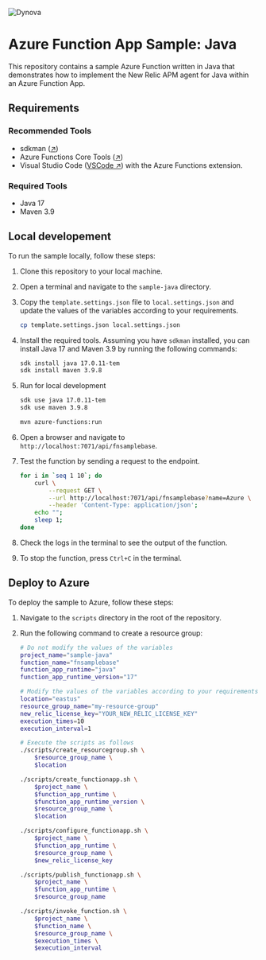 ![Dynova](https://gitlab.com/softbutterfly/open-source/open-source-office/-/raw/master/assets/dynova/dynova-header-1.png)

# Azure Function App Sample: Java

This repository contains a sample Azure Function written in Java that
demonstrates how to implement the New Relic APM agent for Java within an Azure
Function App.

## Requirements

### Recommended Tools

* sdkman ([↗][href:sdkman])
* Azure Functions Core Tools ([↗][href:azfct])
* Visual Studio Code ([VSCode ↗][href:vscode]) with the Azure Functions
  extension.

### Required Tools

* Java 17
* Maven 3.9

## Local developement

To run the sample locally, follow these steps:

1. Clone this repository to your local machine.

2. Open a terminal and navigate to the `sample-java` directory.

3. Copy the `template.settings.json` file to `local.settings.json` and update
    the values of the variables according to your requirements.

   ```bash
   cp template.settings.json local.settings.json
   ```

3. Install the required tools. Assuming you have `sdkman` installed, you can
    install Java 17 and Maven 3.9 by running the following commands:

   ```bash
   sdk install java 17.0.11-tem
   sdk install maven 3.9.8
   ```

4. Run for local development

   ```bash
   sdk use java 17.0.11-tem
   sdk use maven 3.9.8

   mvn azure-functions:run
   ```

5. Open a browser and navigate to `http://localhost:7071/api/fnsamplebase`.

6. Test the function by sending a request to the endpoint.

   ```bash
   for i in `seq 1 10`; do
       curl \
           --request GET \
           --url http://localhost:7071/api/fnsamplebase?name=Azure \
           --header 'Content-Type: application/json';
       echo "";
       sleep 1;
   done
   ```

7. Check the logs in the terminal to see the output of the function.

8. To stop the function, press `Ctrl+C` in the terminal.

## Deploy to Azure

To deploy the sample to Azure, follow these steps:

1. Navigate to the `scripts` directory in the root of the repository.

2. Run the following command to create a resource group:

    ```bash
    # Do not modify the values of the variables
    project_name="sample-java"
    function_name="fnsamplebase"
    function_app_runtime="java"
    function_app_runtime_version="17"

    # Modify the values of the variables according to your requirements
    location="eastus"
    resource_group_name="my-resource-group"
    new_relic_license_key="YOUR_NEW_RELIC_LICENSE_KEY"
    execution_times=10
    execution_interval=1

    # Execute the scripts as follows
    ./scripts/create_resourcegroup.sh \
        $resource_group_name \
        $location

    ./scripts/create_functionapp.sh \
        $project_name \
        $function_app_runtime \
        $function_app_runtime_version \
        $resource_group_name \
        $location

    ./scripts/configure_functionapp.sh \
        $project_name \
        $function_app_runtime \
        $resource_group_name \
        $new_relic_license_key

    ./scripts/publish_functionapp.sh \
        $project_name \
        $function_app_runtime \
        $resource_group_name

    ./scripts/invoke_function.sh \
        $project_name \
        $function_name \
        $resource_group_name \
        $execution_times \
        $execution_interval
    ```

[href:sdkman]: https://sdkman.io/
[href:azfct]: https://github.com/Azure/azure-functions-core-tools
[href:vscode]: https://code.visualstudio.com
